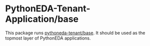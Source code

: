 # PythonEDA-Tenant-Application/base

This package runs [pythoneda-tenant/base](https://github.com/pythoneda-tenant/base "pythoneda-tenant/base"). It should be used as the topmost layer of PythonEDA applications.

